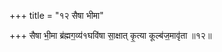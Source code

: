 +++
title = "१२ सैषा भीमा"

+++
सैषा भी॒मा ब्र॑ह्मग॒व्य॑१घवि॑षा सा॒क्षात् कृ॒त्या कूल्ब॑ज॒मावृ॑ता ॥१२॥  